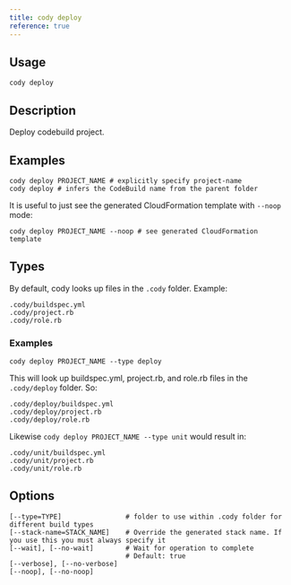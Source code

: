```yaml
---
title: cody deploy
reference: true
---
```


## Usage

    cody deploy

## Description

Deploy codebuild project.

## Examples

    cody deploy PROJECT_NAME # explicitly specify project-name
    cody deploy # infers the CodeBuild name from the parent folder

It is useful to just see the generated CloudFormation template with `--noop` mode:

    cody deploy PROJECT_NAME --noop # see generated CloudFormation template

## Types

By default, cody looks up files in the `.cody` folder.  Example:

    .cody/buildspec.yml
    .cody/project.rb
    .cody/role.rb

### Examples

    cody deploy PROJECT_NAME --type deploy

This will look up buildspec.yml, project.rb, and role.rb files in the `.cody/deploy` folder. So:

    .cody/deploy/buildspec.yml
    .cody/deploy/project.rb
    .cody/deploy/role.rb

Likewise `cody deploy PROJECT_NAME --type unit` would result in:

    .cody/unit/buildspec.yml
    .cody/unit/project.rb
    .cody/unit/role.rb


## Options

```
[--type=TYPE]                # folder to use within .cody folder for different build types
[--stack-name=STACK_NAME]    # Override the generated stack name. If you use this you must always specify it
[--wait], [--no-wait]        # Wait for operation to complete
                             # Default: true
[--verbose], [--no-verbose]  
[--noop], [--no-noop]        
```

